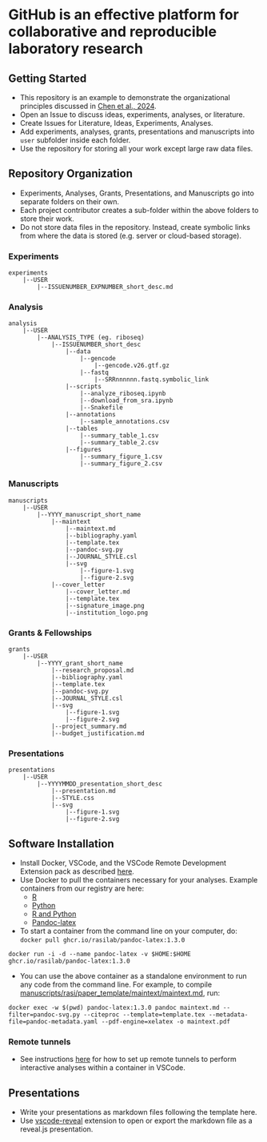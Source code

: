 # GitHub is an effective platform for collaborative and reproducible laboratory research

## Getting Started
- This repository is an example to demonstrate the organizational principles discussed in [Chen et al., 2024](paperurl). 
- Open an Issue to discuss ideas, experiments, analyses, or literature.
- Create Issues for Literature, Ideas, Experiments, Analyses.
- Add experiments, analyses, grants, presentations and manuscripts into `user` subfolder inside each folder.
- Use the repository for storing all your work except large raw data files.

## Repository Organization
- Experiments, Analyses, Grants, Presentations, and Manuscripts go into separate folders on their own.
- Each project contributor creates a sub-folder within the above folders to store their work.
- Do not store data files in the repository. Instead, create symbolic links from where the data is stored (e.g. server or cloud-based storage).
 
 ### Experiments
```
experiments
    |--USER
        |--ISSUENUMBER_EXPNUMBER_short_desc.md
```

### Analysis
```
analysis
    |--USER
        |--ANALYSIS_TYPE (eg. riboseq)
            |--ISSUENUMBER_short_desc
                |--data 
                    |--gencode
                        |--gencode.v26.gtf.gz
                    |--fastq
                        |--SRRnnnnnn.fastq.symbolic_link
                |--scripts
                    |--analyze_riboseq.ipynb
                    |--download_from_sra.ipynb
                    |--Snakefile
                |--annotations 
                    |--sample_annotations.csv
                |--tables
                    |--summary_table_1.csv
                    |--summary_table_2.csv
                |--figures
                    |--summary_figure_1.csv
                    |--summary_figure_2.csv
```

### Manuscripts
```
manuscripts
    |--USER
        |--YYYY_manuscript_short_name
            |--maintext
                |--maintext.md
                |--bibliography.yaml
                |--template.tex
                |--pandoc-svg.py
                |--JOURNAL_STYLE.csl
                |--svg
                    |--figure-1.svg
                    |--figure-2.svg
            |--cover_letter
                |--cover_letter.md
                |--template.tex
                |--signature_image.png
                |--institution_logo.png
```

### Grants & Fellowships
```
grants
    |--USER
        |--YYYY_grant_short_name
            |--research_proposal.md
            |--bibliography.yaml
            |--template.tex
            |--pandoc-svg.py
            |--JOURNAL_STYLE.csl
            |--svg
                |--figure-1.svg
                |--figure-2.svg
            |--project_summary.md
            |--budget_justification.md
```

### Presentations
```
presentations
    |--USER
        |--YYYYMMDD_presentation_short_desc
            |--presentation.md
            |--STYLE.css
            |--svg
                |--figure-1.svg
                |--figure-2.svg
```

## Software Installation

- Install Docker, VSCode, and the VSCode Remote Development Extension pack as described [here](https://code.visualstudio.com/docs/remote/containers#_getting-started).
- Use Docker to pull the containers necessary for your analyses. Example containers from our registry are here:
  - [R](https://github.com/rasilab/r/pkgs/container/r)
  - [Python](https://github.com/rasilab/python/pkgs/container/python)
  - [R and Python](https://github.com/rasilab/r_python/pkgs/container/r_python)
  - [Pandoc-latex](https://github.com/rasilab/pandoc-latex/pkgs/container/pandoc-latex)
- To start a container from the command line on your computer, do:
```docker pull ghcr.io/rasilab/pandoc-latex:1.3.0```

```docker run -i -d --name pandoc-latex -v $HOME:$HOME ghcr.io/rasilab/pandoc-latex:1.3.0```

- You can use the above container as a standalone environment to run any code from the command line. For example, to compile [manuscripts/rasi/paper_template/maintext/maintext.md](manuscripts/rasi/paper_template/maintext/maintext.md), run:

```docker exec -w $(pwd) pandoc-latex:1.3.0 pandoc maintext.md --filter=pandoc-svg.py --citeproc --template=template.tex --metadata-file=pandoc-metadata.yaml --pdf-engine=xelatex -o maintext.pdf```

### Remote tunnels
- See instructions [here](https://github.com/rasilab/r_python/pkgs/container/r_python) for how to set up remote tunnels to perform interactive analyses within a container in VSCode.

## Presentations

- Write your presentations as markdown files following the template here.
- Use [vscode-reveal](https://marketplace.visualstudio.com/items?itemName=evilz.vscode-reveal) extension to open or export the markdown file as a reveal.js presentation.